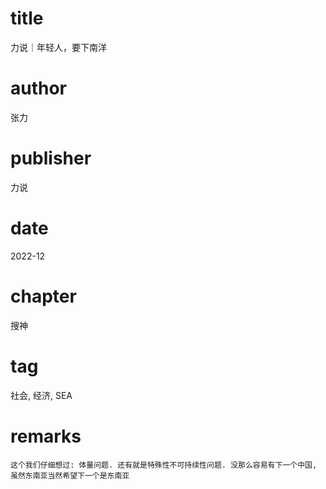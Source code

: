 # title
力说｜年轻人，要下南洋

# author
张力

# publisher
力说

# date
2022-12

# chapter
搜神

# tag
社会, 经济, SEA

# remarks
`这个我们仔细想过: 体量问题. 还有就是特殊性不可持续性问题. 没那么容易有下一个中国, 虽然东南亚当然希望下一个是东南亚`
